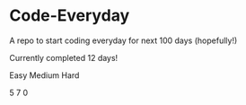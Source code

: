 # Code-Everyday

A repo to start coding everyday for next 100 days (hopefully!)

Currently completed 12 days!

Easy			Medium		Hard

5			7			0
